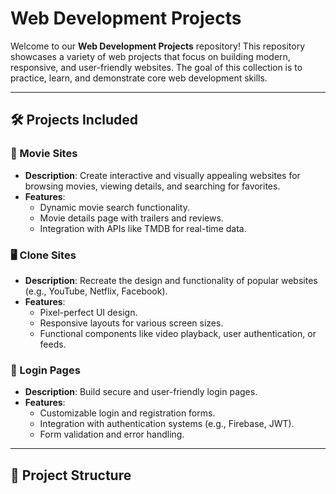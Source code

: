 # Web Development Projects

Welcome to our **Web Development Projects** repository! This repository showcases a variety of web projects that focus on building modern, responsive, and user-friendly websites. The goal of this collection is to practice, learn, and demonstrate core web development skills.

---

## 🛠️ Projects Included

### 🎥 Movie Sites
- **Description**: Create interactive and visually appealing websites for browsing movies, viewing details, and searching for favorites.
- **Features**:
  - Dynamic movie search functionality.
  - Movie details page with trailers and reviews.
  - Integration with APIs like TMDB for real-time data.

### 🖥️ Clone Sites
- **Description**: Recreate the design and functionality of popular websites (e.g., YouTube, Netflix, Facebook).
- **Features**:
  - Pixel-perfect UI design.
  - Responsive layouts for various screen sizes.
  - Functional components like video playback, user authentication, or feeds.

### 🔐 Login Pages
- **Description**: Build secure and user-friendly login pages.
- **Features**:
  - Customizable login and registration forms.
  - Integration with authentication systems (e.g., Firebase, JWT).
  - Form validation and error handling.

---

## 📂 Project Structure

